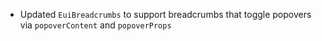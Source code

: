 - Updated `EuiBreadcrumbs` to support breadcrumbs that toggle popovers via `popoverContent` and `popoverProps`
